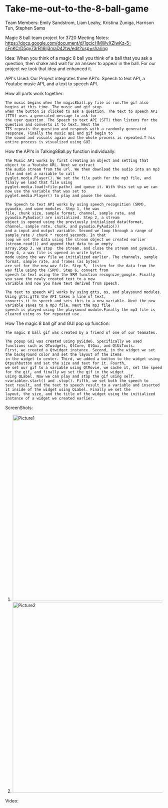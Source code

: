 # Take-me-out-to-the-8-ball-game

Team Members: Emily Sandstrom, Liam Leahy, Kristina Zuniga, Harrison Tun, Stephen Sams

Magic 8 ball team project for 3720 
Meeting Notes: https://docs.google.com/document/d/1gcicHMWvXZIwKz-5-sFnKCrD5gy73rB16Ij3maD42tw/edit?usp=sharing 

Idea:
    When you think of a magic 8 ball you think of a ball that you ask a question, then shake and 
    wait for an answer to appear in the ball. For our project we took that idea and enhanced it.

API's Used:
    Our Project integrates three API's: Speech to text API, a Youtube music API, and a text to 
    speech API. 


How all parts work together:

    The music begins when the magic8ball.py file is run.The gif also begins at this time. The music and gif stop
    when the button is clicked to ask a question. The text to speech API (TTS) uses a generated message to ask for 
    the user question. The Speech to text API (STT) then listens for the question and converts it to text. Next the 
    TTS repeats the question and responds with a randomly generated response. Finally the music api and gif begin to 
    the sound and visuals again and the whole process is repeated.T his entire process is visualized using GUI.


How the API's in Talking8Ball.py function individually:

    The Music API works by first creating an object and setting that object to a Youtube URL. Next we extract 
    the audio stream from the url. We then download the audio into an mp3 file and set a variable to call 
    pyglet.media.Player(). We set the file path for the mp3 file, and finaly we load that file using 
    pyglet.media.load(<file-path>) and queue it. With this set up we can now use the variable that was set to 
    pyglet.media.Player() to play and pause the sound.

    The Speech to text API works by using speech_recognition (SRM), pyaudio, and wave modules. Step 1, the wav 
    file, chunk size, sample format, channel, sample rate, and pyaudio.PyAudio() are initialized. Step 2, a stream 
    object is opened using the previously initialized data(format, channel, sample rate, chunk, and pyaudio.PyAudio()) 
    and a input and output variable. Second we loop through a range of sample_rate / chunk * record_seconds. In that 
    loop we set the data using the stream object we created earlier (stream.read()) and append that data to an empty 
    array.Step 3, we stop  the stream, and close the stream and pyaudio. Step 4, a wav file is opened in write bytes 
    mode using the wav file we initialized earlier. The channels, sample format, sample rate, and frames (as bytes) 
    are set for the new wav file. Step 5,  listen for the data from the wav file using the (SRM). Step 6, convert from 
    speech to text using the the SRM function recognize_google. Finally you save the newly created text to a new 
    variable and now you have text derived from speech.

    The text to speech API works by using gtts, os, and playsound modules. Using gtts.gTTS the API takes a line of text, 
    converts it to speech and sets this to a new variable. Next the new variable saves to a mp3 file. Next the mp3 file 
    speech is played using the playsound module.Finally the mp3 file is cleared using os for repeated use.

How The magic 8 ball gif and GUI pop up function:

    The magic 8 ball gif was created by a friend of one of our teamates.

    The popup GUI was created using pySide6. Specifically we used functions such as QTwidgets, QtCore, QtGui, and QtUiTools. 
    First, we created a Qtwidget instance. Second, in the widget we set the background color and set the layout of the items 
    in the widget to center. Third, we added a button to the widget using Qtpushbutton and set the size and text for it. Fourth,
    we set our gif to a variable using QtMovie, we cache it, set the speed for the gif, and finally we set the gif in the widget 
    using QLabel. Now we can play and stop the gif using self.<variable>.start() and .stop(). Fifth, we set both the speech to 
    text result, and the text to speech result to a variable and inserted it inside of the widget using QLabel. Finally we set the 
    layout, the size, and the title of the widget using the initialized instance of a widget we created earlier. 



ScreenShots:

1. <img width="595" alt="Picture1" src="https://user-images.githubusercontent.com/112186297/206731502-b4327a11-6abd-44f6-8faf-1f06babc1c52.png">
2. <img width="609" alt="Picture2" src="https://user-images.githubusercontent.com/112186297/206731505-8a565375-4476-4821-a8f6-ff36299aa4eb.png">

Video:

